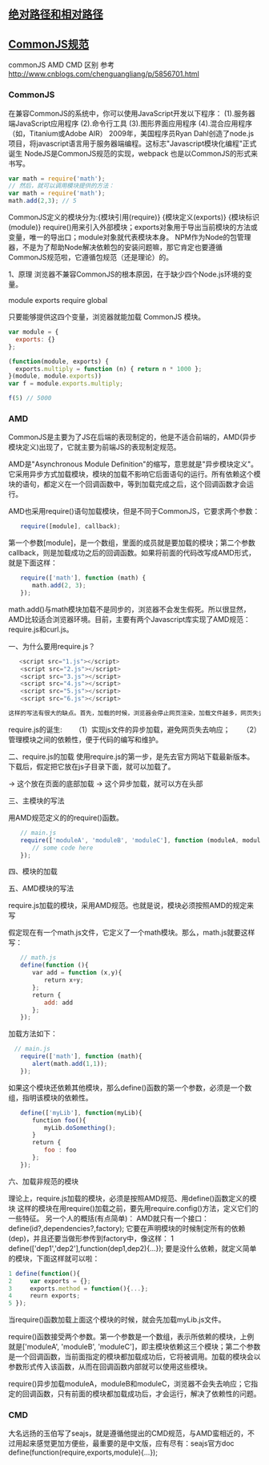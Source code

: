 

## [绝对路径和相对路径](https://zhidao.baidu.com/question/54621865.html)


## [CommonJS规范](https://www.cnblogs.com/littlebirdlbw/p/5670633.html)


commonJS  AMD CMD 区别
参考  http://www.cnblogs.com/chenguangliang/p/5856701.html


### CommonJS
  在兼容CommonJS的系统中，你可以使用JavaScript开发以下程序：
(1).服务器端JavaScript应用程序
(2).命令行工具
(3).图形界面应用程序
(4).混合应用程序（如，Titanium或Adobe AIR）
2009年，美国程序员Ryan Dahl创造了node.js项目，将javascript语言用于服务器端编程。这标志"Javascript模块化编程"正式诞生
NodeJS是CommonJS规范的实现，webpack 也是以CommonJS的形式来书写。
```javascript
var math = require('math');
// 然后，就可以调用模块提供的方法：
var math = require('math');
math.add(2,3); // 5
```
CommonJS定义的模块分为:{模块引用(require)} {模块定义(exports)} {模块标识(module)}
require()用来引入外部模块；exports对象用于导出当前模块的方法或变量，唯一的导出口；module对象就代表模块本身。
NPM作为Node的包管理器，不是为了帮助Node解决依赖包的安装问题嘛，那它肯定也要遵循CommonJS规范啦，它遵循包规范（还是理论）的。

1、原理
浏览器不兼容CommonJS的根本原因，在于缺少四个Node.js环境的变量。

module
exports
require
global

只要能够提供这四个变量，浏览器就能加载 CommonJS 模块。
```javascript
var module = {
  exports: {}
};

(function(module, exports) {
  exports.multiply = function (n) { return n * 1000 };
}(module, module.exports))
var f = module.exports.multiply;

f(5) // 5000 
```


### AMD
CommonJS是主要为了JS在后端的表现制定的，他是不适合前端的，AMD(异步模块定义)出现了，它就主要为前端JS的表现制定规范。


AMD是"Asynchronous Module Definition"的缩写，意思就是"异步模块定义"。它采用异步方式加载模块，模块的加载不影响它后面语句的运行。所有依赖这个模块的语句，都定义在一个回调函数中，等到加载完成之后，这个回调函数才会运行。

AMD也采用require()语句加载模块，但是不同于CommonJS，它要求两个参数：
```javascript
　　require([module], callback);
```
第一个参数[module]，是一个数组，里面的成员就是要加载的模块；第二个参数callback，则是加载成功之后的回调函数。如果将前面的代码改写成AMD形式，就是下面这样：
```javascript
　　require(['math'], function (math) {
　　　　math.add(2, 3);
　　});
```
math.add()与math模块加载不是同步的，浏览器不会发生假死。所以很显然，AMD比较适合浏览器环境。目前，主要有两个Javascript库实现了AMD规范：require.js和curl.js。


一、为什么要用require.js？

```javascript
   <script src="1.js"></script>
　　<script src="2.js"></script>
　　<script src="3.js"></script>
　　<script src="4.js"></script>
　　<script src="5.js"></script>
　　<script src="6.js"></script>

这样的写法有很大的缺点。首先，加载的时候，浏览器会停止网页渲染，加载文件越多，网页失去响应的时间就会越长；其次，由于js文件之间存在依赖关系，因此必须严格保证加载顺序（比如上例的1.js要在2.js的前面），依赖性最大的模块一定要放到最后加载，当依赖关系很复杂的时候，代码的编写和维护都会变得困难。

```

require.js的诞生:
　　（1）实现js文件的异步加载，避免网页失去响应；
　　（2）管理模块之间的依赖性，便于代码的编写和维护。

二、require.js的加载
使用require.js的第一步，是先去官方网站下载最新版本。
下载后，假定把它放在js子目录下面，就可以加载了。
<script src="js/require.js"></script>  -> 这个放在页面的底部加载
<script src="js/require.js" defer async="true" ></script> -> 这个异步加载，就可以方在头部
三、主模块的写法 

用AMD规范定义的的require()函数。
```javascript
　　// main.js
　　require(['moduleA', 'moduleB', 'moduleC'], function (moduleA, moduleB, moduleC){
　　　　// some code here
　　});
```

四、模块的加载


五、AMD模块的写法

require.js加载的模块，采用AMD规范。也就是说，模块必须按照AMD的规定来写

假定现在有一个math.js文件，它定义了一个math模块。那么，math.js就要这样写：
 ```javascript
　　// math.js
　　define(function (){
　　　　var add = function (x,y){
　　　　　　return x+y;
　　　　};
　　　　return {
　　　　　　add: add
　　　　};
　　});

```
加载方法如下：

```javascript
　// main.js
　　require(['math'], function (math){
　　　　alert(math.add(1,1));
　　});
```

如果这个模块还依赖其他模块，那么define()函数的第一个参数，必须是一个数组，指明该模块的依赖性。

 ```javascript
　　define(['myLib'], function(myLib){
　　　　function foo(){
　　　　　　myLib.doSomething();
　　　　}
　　　　return {
　　　　　　foo : foo
　　　　};
　　});
```

六、加载非规范的模块

理论上，require.js加载的模块，必须是按照AMD规范、用define()函数定义的模块
这样的模块在用require()加载之前，要先用require.config()方法，定义它们的一些特征。
另一个人的概括(有点简单)：
AMD就只有一个接口：define(id?,dependencies?,factory);
它要在声明模块的时候制定所有的依赖(dep)，并且还要当做形参传到factory中，像这样：
1 define(['dep1','dep2'],function(dep1,dep2){...});
要是没什么依赖，就定义简单的模块，下面这样就可以啦：
```javascript
1 define(function(){
2     var exports = {};
3     exports.method = function(){...};
4     reurn exports;
5 });
```




当require()函数加载上面这个模块的时候，就会先加载myLib.js文件。

require()函数接受两个参数。第一个参数是一个数组，表示所依赖的模块，上例就是['moduleA', 'moduleB', 'moduleC']，即主模块依赖这三个模块；第二个参数是一个回调函数，当前面指定的模块都加载成功后，它将被调用。加载的模块会以参数形式传入该函数，从而在回调函数内部就可以使用这些模块。

require()异步加载moduleA，moduleB和moduleC，浏览器不会失去响应；它指定的回调函数，只有前面的模块都加载成功后，才会运行，解决了依赖性的问题。


### CMD
  大名远扬的玉伯写了seajs，就是遵循他提出的CMD规范，与AMD蛮相近的，不过用起来感觉更加方便些，最重要的是中文版，应有尽有：seajs官方doc
  define(function(require,exports,module){...});
